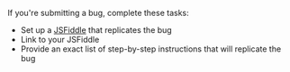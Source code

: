 If you're submitting a bug, complete these tasks:

- Set up a [JSFiddle](https://jsfiddle.net/) that replicates the bug
- Link to your JSFiddle
- Provide an exact list of step-by-step instructions that will replicate the bug
